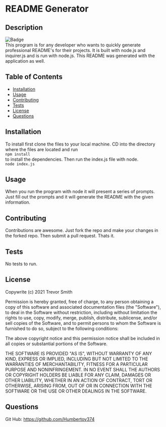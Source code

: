 # README Generator
  ## Description
   ![Badge](https://img.shields.io/badge/license-MIT-green)<br>
  This program is for any developer who wants to quickly generate professional README's for their projects. It is built with node.js and inquirer.js and is run with node.js. This README was generated with the application as well.<br>
  ## Table of Contents
  * [Installation](#Installation)
  * [Usage](#Usage)
  * [Contributing](#Contributing)
  * [Tests](#Tests)
  * [License](#License)
  * [Questions](#Questions)
  ## Installation
  To install first clone the files to your local machine. CD into the directory where the files are located and run <br>
  ``` npm install ``` <br>
  to install the dependencies. Then run the index.js file with node.<br> 
  ``` node index.js ```
  ## Usage
  When you run the program with node it will present a series of prompts. Just fill out the prompts and it will generate the README with the given information.
  ## Contributing
  Contributions are awesome. Just fork the repo and make your changes in the forked repo. Then submit a pull request. Thats it.
  ## Tests
  No tests to run.
  ## License
  Copywrite (c) 2021 Trevor Smith

  Permission is hereby granted, free of charge, to any person obtaining a copy of this software and associated documentation files (the "Software"), to deal in the Software without restriction, including without limitation the rights to use, copy, modify, merge, publish, distribute, sublicense, and/or sell copies of the Software, and to permit persons to whom the Software is furnished to do so, subject to the following conditions:

  The above copyright notice and this permission notice shall be included in all copies or substantial portions of the Software.
  
  THE SOFTWARE IS PROVIDED "AS IS", WITHOUT WARRANTY OF ANY KIND, EXPRESS OR IMPLIED, INCLUDING BUT NOT LIMITED TO THE WARRANTIES OF MERCHANTABILITY, FITNESS FOR A PARTICULAR PURPOSE AND NONINFRINGEMENT. IN NO EVENT SHALL THE AUTHORS OR COPYRIGHT HOLDERS BE LIABLE FOR ANY CLAIM, DAMAGES OR OTHER LIABILITY, WHETHER IN AN ACTION OF CONTRACT, TORT OR OTHERWISE, ARISING FROM, OUT OF OR IN CONNECTION WITH THE SOFTWARE OR THE USE OR OTHER DEALINGS IN THE SOFTWARE.
  ## Questions
  Git Hub: https://github.com/Humbertov374
